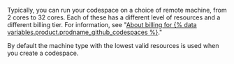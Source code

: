 Typically, you can run your codespace on a choice of remote machine, from 2 cores to 32 cores. Each of these has a different level of resources and a different billing tier. For information, see "[About billing for {% data variables.product.prodname_github_codespaces %}](/github/developing-online-with-codespaces/about-billing-for-github-codespaces)."

By default the machine type with the lowest valid resources is used when you create a codespace. 
